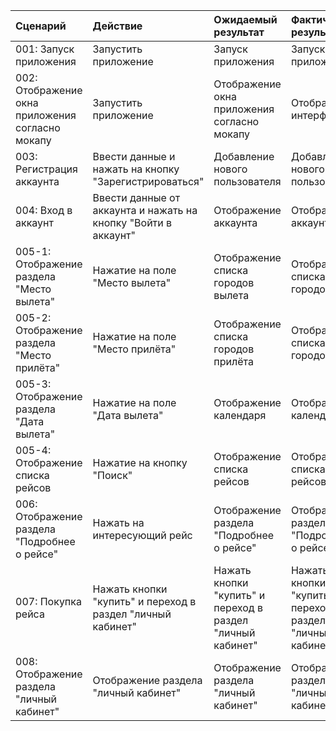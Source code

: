 |Cценарий|Действие|Ожидаемый результат|Фактический результат| Оценка|
|:---|:---|:---|:---|:---|
|001: Запуск приложения | Запустить приложение | Запуск приложения | Запуск приложения | Тест пройден|  
|002: Отображение окна приложения согласно мокапу | Запустить приложение | Отображение окна приложения согласно мокапу | Отображение интерфейса | Тест пройден|
|003: Регистрация аккаунта | Ввести данные и нажать на кнопку "Зарегистрироваться" | Добавление нового пользователя | Добавление нового пользователя  | Тест пройден|
|004: Вход в аккаунт | Ввести данные от аккаунта и нажать на кнопку "Войти в аккаунт" | Отображение аккаунта | Отображение аккаунта | Тест пройден|
|005-1: Отображение раздела "Место вылета" | Нажатие на поле "Место вылета" | Отображение списка городов вылета | Отображение списка городов |Тест пройден|
|005-2: Отображение раздела "Место прилёта" | Нажатие на поле "Место прилёта" | Отображение списка городов прилёта | Отображение списка городов |Тест пройден|
|005-3: Отображение раздела "Дата вылета" | Нажатие на поле "Дата вылета" | Отображение календаря | Отображение календаря |Тест пройден|
|005-4: Отображение списка рейсов | Нажатие на кнопку "Поиск" | Отображение списка рейсов | Отображение списка рейсов |Тест пройден|
|006: Отображение раздела "Подробнее о рейсе" | Нажать на интересующий рейс | Отображение раздела "Подробнее о рейсе" | Отображение раздела "Подробнее о рейсе" |Тест пройден|
|007: Покупка рейса | Нажать кнопки "купить" и переход в раздел "личный кабинет" | Нажать кнопки "купить" и переход в раздел "личный кабинет" | Нажать кнопки "купить" и переход в раздел "личный кабинет" |Тест пройден|
|008: Отображение раздела "личный кабинет" | Отображение раздела "личный кабинет" | Отображение раздела "личный кабинет" | Отображение раздела "личный кабинет" |Тест пройден|
